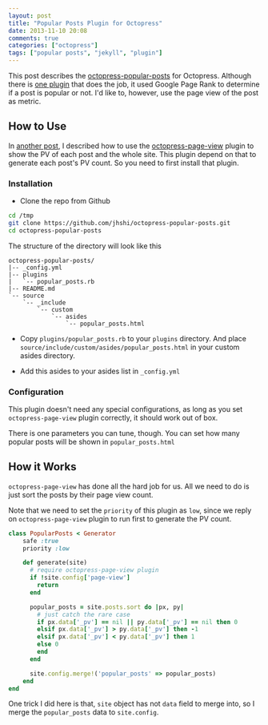 ```yaml
---
layout: post
title: "Popular Posts Plugin for Octopress"
date: 2013-11-10 20:08
comments: true
categories: ["octopress"]
tags: ["popular posts", "jekyll", "plugin"]
---
```


This post describes the [octopress-popular-posts][pp] for Octopress. Although
there is [one plugin][pp2] that does the job, it used Google Page Rank to
determine if a post is popular or not. I'd like to, however, use the page view
of the post as metric.

<!-- more -->

## How to Use

In [another post][post], I described how to use the [octopress-page-view][pv] plugin to
show the PV of each post and the whole site. This plugin depend on that to
generate each post's PV count. So you need to first install that plugin.

### Installation

 - Clone the repo from Github

```bash
cd /tmp
git clone https://github.com/jhshi/octopress-popular-posts.git
cd octopress-popular-posts
```

   The structure of the directory will look like this

```
octopress-popular-posts/
|-- _config.yml
|-- plugins
|   `-- popular_posts.rb
|-- README.md
`-- source
    `-- _include
        `-- custom
            `-- asides
                `-- popular_posts.html
```

 - Copy `plugins/popular_posts.rb` to your `plugins` directory. And place 
`source/include/custom/asides/popular_posts.html` in your custom asides directory.

 - Add this asides to your asides list in `_config.yml`

### Configuration
This plugin doesn't need any special configurations, as long as you set 
`octopress-page-view` plugin correctly, it should work out of box.

There is one parameters you can tune, though. You can set how many popular posts
will be shown in `popular_posts.html`

## How it Works

`octopress-page-view` has done all the hard job for us. All we need to do is
just sort the posts by their page view count.

Note that we need to set the `priority` of this plugin as `low`, since we reply
on `octopress-page-view` plugin to run first to generate the PV count.

```ruby
class PopularPosts < Generator
    safe :true
    priority :low

    def generate(site)
      # require octopress-page-view plugin
      if !site.config['page-view']
        return
      end

      popular_posts = site.posts.sort do |px, py|
        # just catch the rare case
        if px.data['_pv'] == nil || py.data['_pv'] == nil then 0
        elsif px.data['_pv'] > py.data['_pv'] then -1
        elsif px.data['_pv'] < py.data['_pv'] then 1
        else 0
        end
      end

      site.config.merge!('popular_posts' => popular_posts)
    end
end
```

One trick I did here is that, `site` object has not `data` field to merge into,
so I merge the `popular_posts` data to `site.config`.

[pp]: https://github.com/jhshi/octopress-popular-posts
[pp2]: https://github.com/octopress-themes/popular-posts
[pv]: https://github.com/jhshi/octopress-page-view
[post]: http://jhshi.me/2013/11/10/page-view-plugin-for-octopress/
